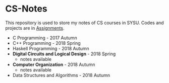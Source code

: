 # CS-Notes

This repository is used to store my notes of CS courses in SYSU.
Codes and projects are in [Assignments](https://github.com/chhzh123/Assignments).

* C Programming - 2017 Autumn
* C++ Programming - 2018 Spring
* Haskell Programming - 2018 Autumn
* **Digital Circuits and Logical Design** - 2018 Spring
   * notes available
* **Computer Organization** - 2018 Autumn
   * notes available
* Data Structures and Algorithms - 2018 Autumn